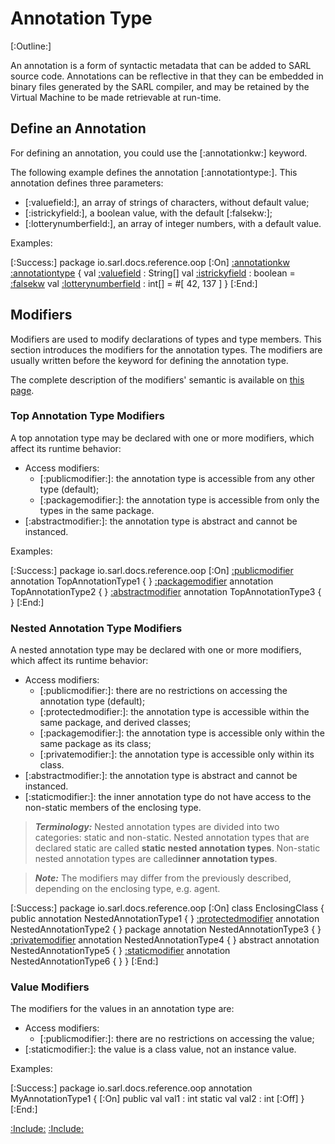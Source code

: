 # Annotation Type

[:Outline:]

An annotation is a form of syntactic metadata that can be added to SARL source code.
Annotations can be reflective in that they can be embedded in binary files generated by the
SARL compiler, and may be retained by the Virtual Machine to be made retrievable at run-time.


## Define an Annotation

For defining an annotation, you could use the [:annotationkw:] keyword.

The following example defines the annotation [:annotationtype:].
This annotation defines three parameters:

* [:valuefield:], an array of strings of characters, without default value;
* [:istrickyfield:], a boolean value, with the default [:falsekw:];
* [:lotterynumberfield:], an array of integer numbers, with a default value.

Examples:

[:Success:]
	package io.sarl.docs.reference.oop
	[:On]
	[:annotationkw](annotation) [:annotationtype](MyAnnotation) {
	  val [:valuefield](value) : String[]
	  val [:istrickyfield](isTricky) : boolean = [:falsekw](false)
	  val [:lotterynumberfield](lotteryNumbers) : int[] = #[ 42, 137 ]
	}
[:End:]


## Modifiers

Modifiers are used to modify declarations of types and type members.
This section introduces the modifiers for the annotation types.
The modifiers are usually written before the keyword for defining the annotation type.

The complete description of the modifiers' semantic is available on [this page](./Modifiers.md).

### Top Annotation Type Modifiers

A top annotation type may be declared with one or more modifiers, which affect its runtime behavior:

* Access modifiers:
	* [:publicmodifier:]: the annotation type is accessible from any other type (default);
	* [:packagemodifier:]: the annotation type is accessible from only the types in the same package.
* [:abstractmodifier:]: the annotation type is abstract and cannot be instanced.

Examples:

[:Success:]
	package io.sarl.docs.reference.oop
	[:On]
	[:publicmodifier](public) annotation TopAnnotationType1 {
	}
	[:packagemodifier](package) annotation TopAnnotationType2 {
	}
	[:abstractmodifier](abstract) annotation TopAnnotationType3 {
	}
[:End:]


### Nested Annotation Type Modifiers

A nested annotation type may be declared with one or more modifiers, which affect its runtime behavior:

* Access modifiers:
	* [:publicmodifier:]: there are no restrictions on accessing the annotation type (default);
	* [:protectedmodifier:]: the annotation type is accessible within the same package, and derived classes;
	* [:packagemodifier:]: the annotation type is accessible only within the same package as its class;
	* [:privatemodifier:]: the annotation type is accessible only within its class.
* [:abstractmodifier:]: the annotation type is abstract and cannot be instanced.
* [:staticmodifier:]: the inner annotation type do not have access to the non-static members of the enclosing type.

> **_Terminology:_** Nested annotation types are divided into two categories: static and non-static.
> Nested annotation types that are declared static are called **static nested annotation types**.
> Non-static nested annotation types are called**inner annotation types**.

> **_Note:_** The modifiers may differ from the previously described, depending on the enclosing type, e.g. agent.

[:Success:]
	package io.sarl.docs.reference.oop
	[:On]
	class EnclosingClass {
		public annotation NestedAnnotationType1 {
		}
		[:protectedmodifier](protected) annotation NestedAnnotationType2 {
		}
		package annotation NestedAnnotationType3 {
		}
		[:privatemodifier](private) annotation NestedAnnotationType4 {
		}
		abstract annotation NestedAnnotationType5 {
		}
		[:staticmodifier](static) annotation NestedAnnotationType6 {
		}
	}
[:End:]


### Value Modifiers

The modifiers for the values in an annotation type are:

* Access modifiers:
	* [:publicmodifier:]: there are no restrictions on accessing the value;
* [:staticmodifier:]: the value is a class value, not an instance value.

Examples:

[:Success:]
	package io.sarl.docs.reference.oop
	annotation MyAnnotationType1 {
	[:On]
		public val val1 : int
		static val val2 : int
	[:Off]
	}
[:End:]

[:Include:](../../includes/oopref.inc)
[:Include:](../../includes/legal.inc)

